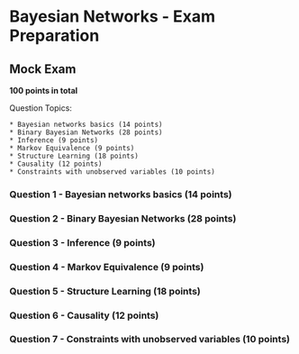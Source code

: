 # Bayesian Networks - Exam Preparation



## Mock Exam

**100 points in total**

Question Topics:

	* Bayesian networks basics (14 points)
	* Binary Bayesian Networks (28 points)
	* Inference (9 points)
	* Markov Equivalence (9 points)
	* Structure Learning (18 points)
	* Causality (12 points)
	* Constraints with unobserved variables (10 points)




### Question 1 - Bayesian networks basics (14 points)












### Question 2 - Binary Bayesian Networks (28 points)








### Question 3 - Inference (9 points)












### Question 4 - Markov Equivalence (9 points)









### Question 5 - Structure Learning (18 points)








### Question 6 - Causality (12 points)













### Question 7 - Constraints with unobserved variables (10 points)









